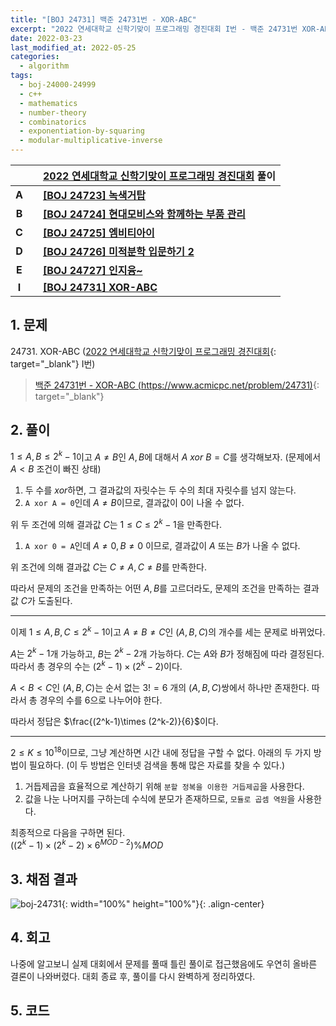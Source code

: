 ```yaml
---
title: "[BOJ 24731] 백준 24731번 - XOR-ABC"
excerpt: "2022 연세대학교 신학기맞이 프로그래밍 경진대회 I번 - 백준 24731번 XOR-ABC 풀이"
date: 2022-03-23
last_modified_at: 2022-05-25
categories:
  - algorithm
tags:
  - boj-24000-24999
  - c++
  - mathematics
  - number-theory
  - combinatorics
  - exponentiation-by-squaring
  - modular-multiplicative-inverse
---
```


|||[2022 연세대학교 신학기맞이 프로그래밍 경진대회](https://burningfalls.github.io/contest/yonsei2022-baekjoon-contest/) 풀이|
|:---:|:---:|:---|
|**A**||**[[BOJ 24723] 녹색거탑](https://burningfalls.github.io/algorithm/boj-24723/)**|
|**B**||**[[BOJ 24724] 현대모비스와 함께하는 부품 관리](https://burningfalls.github.io/algorithm/boj-24724/)**|
|**C**||**[[BOJ 24725] 엠비티아이](https://burningfalls.github.io/algorithm/boj-24725/)**|
|**D**||**[[BOJ 24726] 미적분학 입문하기 2](https://burningfalls.github.io/algorithm/boj-24726/)**|
|**E**||**[[BOJ 24727] 인지융~](https://burningfalls.github.io/algorithm/boj-24727/)**|
|**I**||**[[BOJ 24731] XOR-ABC](https://burningfalls.github.io/algorithm/boj-24731/)**|

## 1. 문제
$24731$. XOR-ABC ([2022 연세대학교 신학기맞이 프로그래밍 경진대회](https://burningfalls.github.io/contest/yonsei-baekjoon-contest/){: target="_blank"} I번)

> [백준 24731번 - XOR-ABC (https://www.acmicpc.net/problem/24731)](https://www.acmicpc.net/problem/24731){: target="_blank"}

## 2. 풀이

$1\leq A,B\leq 2^k-1$이고 $A\neq B$인 $A,B$에 대해서 $A\ xor\ B=C$를 생각해보자. (문제에서 $A\lt B$ 조건이 빠진 상태)

  1. 두 수를 $xor$하면, 그 결과값의 자릿수는 두 수의 최대 자릿수를 넘지 않는다.
  1. `A xor A = 0`인데 $A\neq B$이므로, 결과값이 0이 나올 수 없다.

위 두 조건에 의해 결과값 $C$는 $1\leq C\leq 2^k-1$을 만족한다.

  1. `A xor 0 = A`인데 $A\neq 0, B\neq 0$ 이므로, 결과값이 $A$ 또는 $B$가 나올 수 없다.

위 조건에 의해 결과값 $C$는 $C\neq A, C\neq B$를 만족한다.

따라서 문제의 조건을 만족하는 어떤 $A, B$를 고르더라도, 문제의 조건을 만족하는 결과값 $C$가 도출된다.

---

이제 $1\leq A,B,C\leq 2^k-1$이고 $A\neq B \neq C$인 $(A,B,C)$의 개수를 세는 문제로 바뀌었다.

$A$는 $2^k-1$개 가능하고, $B$는 $2^k-2$개 가능하다. $C$는 $A$와 $B$가 정해짐에 따라 결정된다. 따라서 총 경우의 수는 $(2^k-1)\times (2^k-2)$이다.

$A\lt B\lt C$인 $(A,B,C)$는 순서 없는 $3!=6$ 개의 $(A,B,C)$쌍에서 하나만 존재한다. 따라서 총 경우의 수를 $6$으로 나누어야 한다.

따라서 정답은 $\frac{(2^k-1)\times (2^k-2)}{6}$이다.

---

$2\leq K\leq 10^{18}$이므로, 그냥 계산하면 시간 내에 정답을 구할 수 없다. 아래의 두 가지 방법이 필요하다. (이 두 방법은 인터넷 검색을 통해 많은 자료를 찾을 수 있다.)

  1. 거듭제곱을 효율적으로 계산하기 위해 `분할 정복을 이용한 거듭제곱`을 사용한다.
  1. 값을 나눈 나머지를 구하는데 수식에 분모가 존재하므로, `모듈로 곱셈 역원`을 사용한다.

최종적으로 다음을 구하면 된다.  
$((2^k-1)\times (2^k-2)\times 6^{MOD-2})\%MOD$

## 3. 채점 결과

![boj-24731](https://user-images.githubusercontent.com/30232837/159625314-c0ce2bc0-2b99-4338-af4c-1dbe8c724d99.png "boj-24731"){: width="100%" height="100%"}{: .align-center}

## 4. 회고

나중에 알고보니 실제 대회에서 문제를 풀때 틀린 풀이로 접근했음에도 우연히 올바른 결론이 나와버렸다. 대회 종료 후, 풀이를 다시 완벽하게 정리하였다.

## 5. 코드

<script src="https://gist.github.com/BurningFalls/6f641d94880af266b9779f9499ff800b.js"></script>